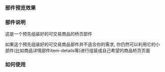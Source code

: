 ### 部件预览效果

### 部件说明

这是一个预先组装好的可交易商品的桥页部件

如果这个预先组装好的可交易商品部件并不适合你的需求, 你仍然可以利用它的小部件(比如商品详情部件item-details等)进行组装成自己希望的商品桥页页面

### 如何使用